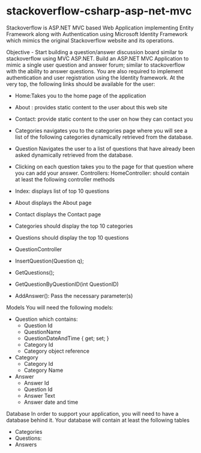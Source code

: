 # stackoverflow-csharp-asp-net-mvc
Stackoverflow is ASP.NET MVC based Web Application implementing Entity Framework along with Authentication using Microsoft Identity Framework which mimics the original Stackoverflow website and its operations.

Objective - Start building a question/answer discussion board similar to stackoverflow using MVC ASP.NET.
Build an ASP.NET MVC Application to mimic a single user question and answer forum; similar to stackoverflow with the ability to answer questions.
You are also required to implement authentication and user registration using the Identity framework.
At the very top, the following links should be available for the user:
- Home:Takes you to the home page of the application
- About : provides static content to the user about this web site
- Contact: provide static content to the user on how they can contact you
- Categories navigates you to the categories page where you will see a list of the following categories dynamically retrieved from the database.
- Question Navigates the user to a list of questions that have already been asked dynamically retrieved from the database. 
- Clicking on each question takes you to the page for that question where you can add your answer.
Controllers:
HomeController: should contain at least the following controller methods
- Index: displays list of top 10 questions
- About displays the About page
- Contact displays the Contact page
- Categories should display the top 10 categories
- Questions should display the top 10 questions

- QuestionController
- InsertQuestion(Question q);
- GetQuestions();
- GetQuestionByQuestionID(int QuestionID)
- AddAnswer(): Pass the necessary parameter(s)

Models
You will need the following models:
- Question which contains:
    - Question Id
    - QuestionName
    - QuestionDateAndTime { get; set; }
    - Category Id
    - Category object reference
- Category
    - Category Id
    - Category Name
- Answer
    - Answer Id
    - Question Id
    - Answer Text
    - Answer date and time
   
Database
In order to support your application, you will need to have a database behind it.
Your database will contain at least the following tables
- Categories
- Questions:
- Answers
